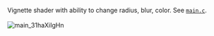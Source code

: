 Vignette shader with ability to change radius, blur, color. See [`main.c`](https://github.com/Apfelstrudel-Technologien/raylibVignette/blob/main/main.c).<br><br>
![main_31haXiIgHn](https://github.com/Apfelstrudel-Technologien/raylibVignette/assets/94743980/8c5ceb8e-df44-41de-8104-3443f54b2285)
